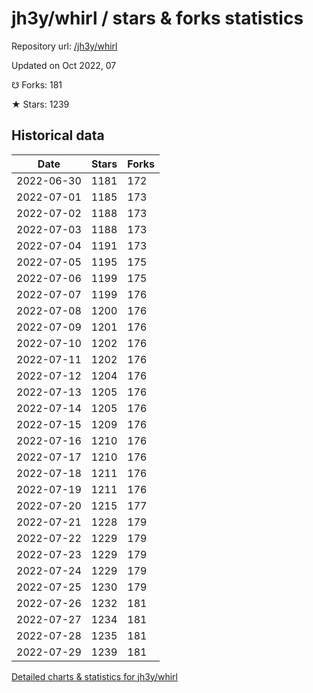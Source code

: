 # jh3y/whirl / stars & forks statistics

Repository url: [/jh3y/whirl](https://github.com/jh3y/whirl)

Updated on Oct 2022, 07

☋ Forks: 181

★ Stars: 1239

## Historical data
| Date | Stars | Forks |
|------|-------|-------|
| 2022-06-30 | 1181 | 172 | 
| 2022-07-01 | 1185 | 173 | 
| 2022-07-02 | 1188 | 173 | 
| 2022-07-03 | 1188 | 173 | 
| 2022-07-04 | 1191 | 173 | 
| 2022-07-05 | 1195 | 175 | 
| 2022-07-06 | 1199 | 175 | 
| 2022-07-07 | 1199 | 176 | 
| 2022-07-08 | 1200 | 176 | 
| 2022-07-09 | 1201 | 176 | 
| 2022-07-10 | 1202 | 176 | 
| 2022-07-11 | 1202 | 176 | 
| 2022-07-12 | 1204 | 176 | 
| 2022-07-13 | 1205 | 176 | 
| 2022-07-14 | 1205 | 176 | 
| 2022-07-15 | 1209 | 176 | 
| 2022-07-16 | 1210 | 176 | 
| 2022-07-17 | 1210 | 176 | 
| 2022-07-18 | 1211 | 176 | 
| 2022-07-19 | 1211 | 176 | 
| 2022-07-20 | 1215 | 177 | 
| 2022-07-21 | 1228 | 179 | 
| 2022-07-22 | 1229 | 179 | 
| 2022-07-23 | 1229 | 179 | 
| 2022-07-24 | 1229 | 179 | 
| 2022-07-25 | 1230 | 179 | 
| 2022-07-26 | 1232 | 181 | 
| 2022-07-27 | 1234 | 181 | 
| 2022-07-28 | 1235 | 181 | 
| 2022-07-29 | 1239 | 181 | 


[Detailed charts & statistics for jh3y/whirl](https://reviewgithub.com/rep/jh3y/whirl)
